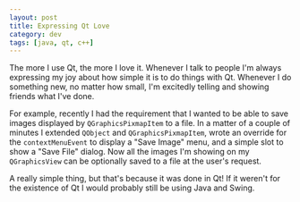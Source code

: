 ```yaml
---           
layout: post
title: Expressing Qt Love
category: dev
tags: [java, qt, c++]
---
```

The more I use Qt, the more I love it. Whenever I talk to people I'm always expressing my joy about how simple it is to do things with Qt. Whenever I do something new, no matter how small, I'm excitedly telling and showing friends what I've done.

<!-- more -->
For example, recently I had the requirement that I wanted to be able to save images displayed by `QGraphicsPixmapItem` to a file. In a matter of a couple of minutes I extended `QObject` and `QGraphicsPixmapItem`, wrote an override for the `contextMenuEvent` to display a "Save Image" menu, and a simple slot to show a "Save File" dialog. Now all the images I'm showing on my `QGraphicsView` can be optionally saved to a file at the user's request.

A really simple thing, but that's because it was done in Qt! If it weren't for the existence of Qt I would probably still be using Java and Swing.